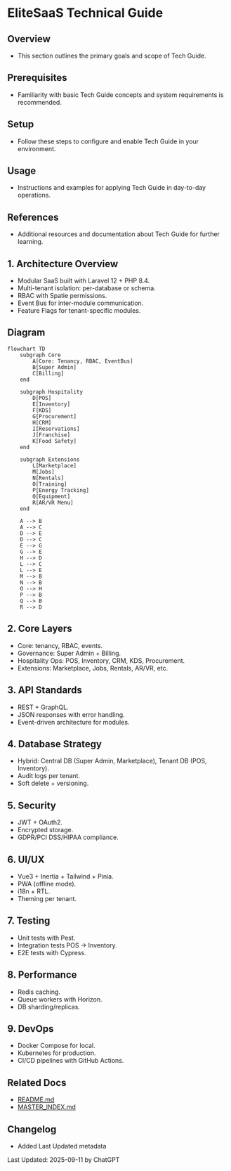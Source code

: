 # EliteSaaS Technical Guide

## Overview
- This section outlines the primary goals and scope of Tech Guide.

## Prerequisites
- Familiarity with basic Tech Guide concepts and system requirements is recommended.

## Setup
- Follow these steps to configure and enable Tech Guide in your environment.

## Usage
- Instructions and examples for applying Tech Guide in day-to-day operations.

## References
- Additional resources and documentation about Tech Guide for further learning.


## 1. Architecture Overview
- Modular SaaS built with Laravel 12 + PHP 8.4.  
- Multi-tenant isolation: per-database or schema.  
- RBAC with Spatie permissions.  
- Event Bus for inter-module communication.  
- Feature Flags for tenant-specific modules.  

## Diagram
```mermaid
flowchart TD
    subgraph Core
        A[Core: Tenancy, RBAC, EventBus]
        B[Super Admin]
        C[Billing]
    end

    subgraph Hospitality
        D[POS]
        E[Inventory]
        F[KDS]
        G[Procurement]
        H[CRM]
        I[Reservations]
        J[Franchise]
        K[Food Safety]
    end

    subgraph Extensions
        L[Marketplace]
        M[Jobs]
        N[Rentals]
        O[Training]
        P[Energy Tracking]
        Q[Equipment]
        R[AR/VR Menu]
    end

    A --> B
    A --> C
    D --> E
    D --> C
    E --> G
    G --> E
    H --> D
    L --> C
    L --> E
    M --> B
    N --> B
    O --> H
    P --> B
    Q --> B
    R --> D
```

## 2. Core Layers
- Core: tenancy, RBAC, events.  
- Governance: Super Admin + Billing.  
- Hospitality Ops: POS, Inventory, CRM, KDS, Procurement.  
- Extensions: Marketplace, Jobs, Rentals, AR/VR, etc.  

## 3. API Standards
- REST + GraphQL.  
- JSON responses with error handling.  
- Event-driven architecture for modules.  

## 4. Database Strategy
- Hybrid: Central DB (Super Admin, Marketplace), Tenant DB (POS, Inventory).  
- Audit logs per tenant.  
- Soft delete + versioning.  

## 5. Security
- JWT + OAuth2.  
- Encrypted storage.  
- GDPR/PCI DSS/HIPAA compliance.  

## 6. UI/UX
- Vue3 + Inertia + Tailwind + Pinia.  
- PWA (offline mode).  
- i18n + RTL.  
- Theming per tenant.  

## 7. Testing
- Unit tests with Pest.  
- Integration tests POS → Inventory.  
- E2E tests with Cypress.  

## 8. Performance
- Redis caching.  
- Queue workers with Horizon.  
- DB sharding/replicas.  

## 9. DevOps
- Docker Compose for local.  
- Kubernetes for production.  
- CI/CD pipelines with GitHub Actions.

## Related Docs
- [README.md](README.md)
- [MASTER_INDEX.md](MASTER_INDEX.md)


## Changelog
- Added Last Updated metadata

Last Updated: 2025-09-11 by ChatGPT
